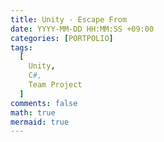 ```yaml
---
title: Unity - Escape From
date: YYYY-MM-DD HH:MM:SS +09:00
categories: [PORTPOLIO]
tags:
  [
    Unity,
    C#,
    Team Project
  ]
comments: false
math: true
mermaid: true
---
```




